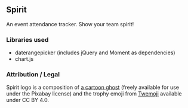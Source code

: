 ## Spirit
An event attendance tracker. Show your team spirit!

### Libraries used
- daterangepicker (includes jQuery and Moment as dependencies)
- chart.js

### Attribution / Legal
Spirit logo is a composition of [a cartoon ghost](https://pixabay.com/vectors/ghosts-halloween-spooky-cute-haunt-1775548/) (freely available for use under the Pixabay license) and the trophy emoji from [Twemoji](https://twemoji.twitter.com/) available under CC BY 4.0.
